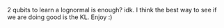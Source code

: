 2 qubits to learn a lognormal is enough? idk. I think the best way to see if we are doing good is the KL. Enjoy :)